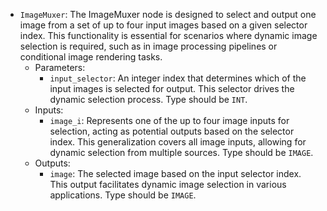 - `ImageMuxer`: The ImageMuxer node is designed to select and output one image from a set of up to four input images based on a given selector index. This functionality is essential for scenarios where dynamic image selection is required, such as in image processing pipelines or conditional image rendering tasks.
    - Parameters:
        - `input_selector`: An integer index that determines which of the input images is selected for output. This selector drives the dynamic selection process. Type should be `INT`.
    - Inputs:
        - `image_i`: Represents one of the up to four image inputs for selection, acting as potential outputs based on the selector index. This generalization covers all image inputs, allowing for dynamic selection from multiple sources. Type should be `IMAGE`.
    - Outputs:
        - `image`: The selected image based on the input selector index. This output facilitates dynamic image selection in various applications. Type should be `IMAGE`.
